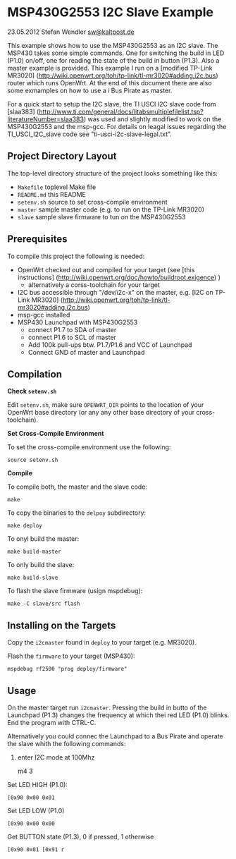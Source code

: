 MSP430G2553 I2C Slave Example
=============================
23.05.2012 Stefan Wendler
sw@kaltpost.de

This example shows how to use the MSP430G2553 as an I2C slave. The MSP430 takes some simple commands.
One for switching the build in LED (P1.0) on/off, one for reading the state of the build in button
(P1.3). Also a master example is provided. This example I run on a [modified TP-Link MR3020] (http://wiki.openwrt.org/toh/tp-link/tl-mr3020#adding.i2c.bus)
router which runs OpenWrt. At the end of this document there are also some exmamples on how to use a i
Bus Pirate as master. 

For a quick start to setup the I2C slave, the TI USCI I2C slave
code from [slaa383] (http://www.ti.com/general/docs/litabsmultiplefilelist.tsp?literatureNumber=slaa383) 
was used and slightly modified to work on the MSP430G2553 and the msp-gcc. For details on leagal issues
regarding the TI_USCI_I2C_slave code see "ti-usci-i2c-slave-legal.txt".
 

Project Directory Layout
------------------------

The top-level directory structure of the project looks something like this:

* `Makefile` 		toplevel Make file
* `README.md`		this README
* `setenv.sh`		source to set cross-compile environment
* `master`			sample master code (e.g. to run on the TP-Link MR3020)	
* `slave`			sample slave firmware to tun on the MSP430G2553	


Prerequisites
-------------

To compile this project the following is needed: 

* OpenWrt checked out and compiled for your target (see [this instructions] (http://wiki.openwrt.org/doc/howto/buildroot.exigence) )
  - alternatively a corss-toolchain for your target
* I2C bus accessible through "/dev/i2c-x" on the master, e.g. [I2C on TP-Link MR3020] (http://wiki.openwrt.org/toh/tp-link/tl-mr3020#adding.i2c.bus)
* msp-gcc installed
* MSP430 Launchpad with MSP430G2553
  - connect P1.7 to SDA of master
  - connect P1.6 to SCL of master
  - Add 100k pull-ups btw. P1.7/P1.6 and VCC of Launchpad
  - Connect GND of master and Launchpad


Compilation
------------

**Check `setenv.sh`**

Edit `setenv.sh`, make sure `OPENWRT_DIR` points to the location of your OpenWrt base directory (or
any any other base directory of your cross-toolchain).

**Set Cross-Compile Environment**

To set the cross-compile environment use the following:

	source setenv.sh

**Compile**

To compile both, the master and the slave code:

	make

To copy the binaries to the `delpoy` subdirectory:

	make deploy

To onyl build the master:

	make build-master

To only build the slave:
	
	make build-slave

To flash the slave firmware (usign mspdebug):

	make -C slave/src flash


Installing on the Targets
-------------------------

Copy the `i2cmaster` found in `deploy` to your target (e.g. MR3020).

Flash the `firmware` to your target (MSP430):

	mspdebug rf2500 "prog deploy/firmware"


Usage
-----

On the master target run `i2cmaster`. Pressing the build in butto of the Launchpad (P1.3) 
changes the frequency at which thei red LED (P1.0) blinks. End the program with CTRL-C.

Alternatively you could connec the Launchpad to a Bus Pirate and operate the slave whith
the following commands:

1. enter I2C mode at 100Mhz

	m4 3

Set LED HIGH (P1.0):

	[0x90 0x00 0x01

Set LED LOW  (P1.0)

	[0x90 0x00 0x00


Get BUTTON state (P1.3), 0 if pressed, 1 otherwise

	[0x90 0x01 [0x91 r
 
